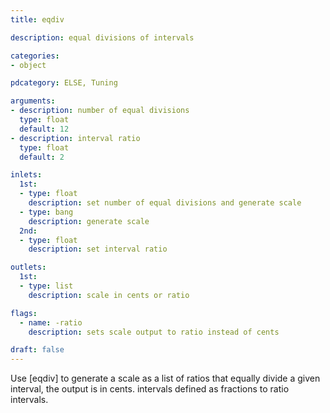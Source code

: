 ```yaml
---
title: eqdiv

description: equal divisions of intervals

categories:
- object

pdcategory: ELSE, Tuning

arguments:
- description: number of equal divisions
  type: float
  default: 12
- description: interval ratio
  type: float
  default: 2

inlets:
  1st:
  - type: float
    description: set number of equal divisions and generate scale
  - type: bang
    description: generate scale
  2nd:
  - type: float
    description: set interval ratio

outlets:
  1st:
  - type: list
    description: scale in cents or ratio

flags:
  - name: -ratio
    description: sets scale output to ratio instead of cents

draft: false
---
```


Use [eqdiv] to generate a scale as a list of ratios that equally divide a given interval, the output is in cents. intervals defined as fractions to ratio intervals.

